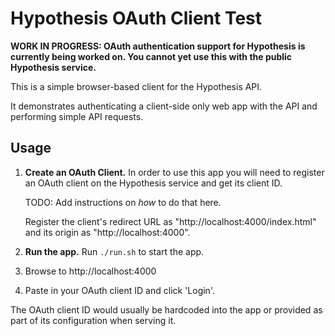 # Hypothesis OAuth Client Test

**WORK IN PROGRESS: OAuth authentication support for Hypothesis is currently
being worked on. You cannot yet use this with the public Hypothesis service.**

This is a simple browser-based client for the Hypothesis API.

It demonstrates authenticating a client-side only web app with the API and
performing simple API requests.

## Usage

1. **Create an OAuth Client.** In order to use this app you will need to
   register an OAuth client on the Hypothesis service and get its client ID.

   TODO: Add instructions on _how_ to do that here.

   Register the client's redirect URL as "http://localhost:4000/index.html"
   and its origin as "http://localhost:4000".
2. **Run the app.** Run `./run.sh` to start the app.
3. Browse to http://localhost:4000
4. Paste in your OAuth client ID and click 'Login'.

The OAuth client ID would usually be hardcoded into the app or provided as part
of its configuration when serving it.
